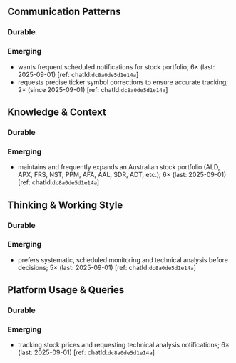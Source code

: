 ## Communication Patterns
### Durable

### Emerging
- wants frequent scheduled notifications for stock portfolio; 6× (last: 2025-09-01) [ref: chatId:`dc8a0de5d1e14a`]
- requests precise ticker symbol corrections to ensure accurate tracking; 2× (since 2025-09-01) [ref: chatId:`dc8a0de5d1e14a`]

## Knowledge & Context
### Durable

### Emerging
- maintains and frequently expands an Australian stock portfolio (ALD, APX, FRS, NST, PPM, AFA, AAL, SDR, ADT, etc.); 6× (last: 2025-09-01) [ref: chatId:`dc8a0de5d1e14a`]

## Thinking & Working Style
### Durable

### Emerging
- prefers systematic, scheduled monitoring and technical analysis before decisions; 5× (last: 2025-09-01) [ref: chatId:`dc8a0de5d1e14a`]

## Platform Usage & Queries
### Durable

### Emerging
- tracking stock prices and requesting technical analysis notifications; 6× (last: 2025-09-01) [ref: chatId:`dc8a0de5d1e14a`]